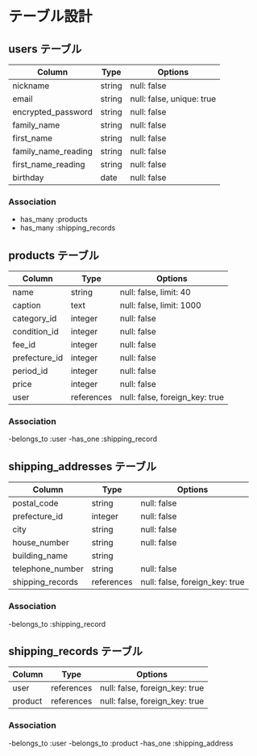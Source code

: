 # テーブル設計

## users テーブル

| Column              | Type    | Options                    |
| ------------------- | ------- | -------------------------- |
| nickname            | string  | null: false                |
| email               | string  | null: false, unique: true  |
| encrypted_password  | string  | null: false                |
| family_name         | string  | null: false                |
| first_name          | string  | null: false                |
| family_name_reading | string  | null: false                |
| first_name_reading  | string  | null: false                |
| birthday            | date    | null: false                |

### Association

- has_many :products
- has_many :shipping_records


## products テーブル

| Column        | Type       | Options                        |
| ------------- | ---------- | ------------------------------ |
| name          | string     | null: false, limit: 40         |
| caption       | text       | null: false, limit: 1000       |
| category_id   | integer    | null: false                    |
| condition_id  | integer    | null: false                    |
| fee_id        | integer    | null: false                    |
| prefecture_id | integer    | null: false                    |
| period_id     | integer    | null: false                    |
| price         | integer    | null: false                    |
| user          | references | null: false, foreign_key: true |

### Association

-belongs_to :user
-has_one :shipping_record


## shipping_addresses テーブル

| Column           | Type       | Options                        |
| ---------------- | ---------- | ------------------------------ |
| postal_code      | string     | null: false                    |
| prefecture_id    | integer    | null: false                    |
| city             | string     | null: false                    |
| house_number     | string     | null: false                    |
| building_name    | string     |                                |
| telephone_number | string     | null: false                    |
| shipping_records | references | null: false, foreign_key: true |

### Association

-belongs_to :shipping_record


## shipping_records テーブル

| Column           | Type       | Options                        |
| ---------------- | ---------- | ------------------------------ |
| user             | references | null: false, foreign_key: true |
| product          | references | null: false, foreign_key: true |

### Association

-belongs_to :user
-belongs_to :product
-has_one :shipping_address